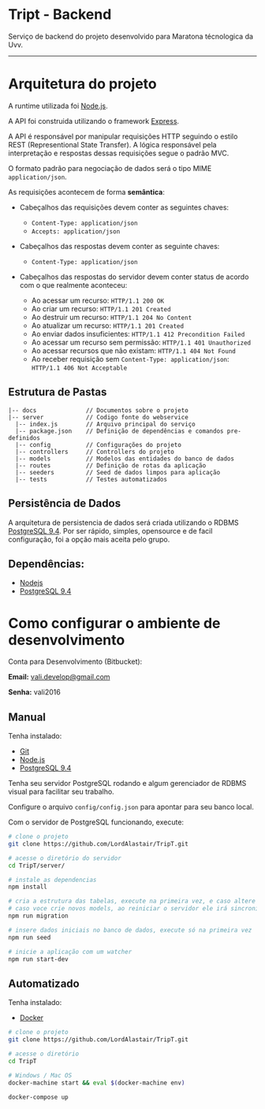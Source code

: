 # Tript - Backend

Serviço de backend do projeto desenvolvido para Maratona técnologica da Uvv.

---

# Arquitetura do projeto

A runtime utilizada foi [Node.js](https://nodejs.org).

A API foi construida utilizando o framework [Express](https://expressjs.com).

A API é responsável por manipular requisições HTTP seguindo o estilo REST (Representional State Transfer). A lógica responsável pela interpretação e respostas dessas requisições segue o padrão MVC.

O formato padrão para negociação de dados será o tipo MIME `application/json`.

As requisições acontecem de forma **semântica**:

  - Cabeçalhos das requisições devem conter as seguintes chaves:
    - `Content-Type: application/json`
    - `Accepts: application/json`


  - Cabeçalhos das respostas devem conter as seguinte chaves:
    - `Content-Type: application/json`


  - Cabeçalhos das respostas do servidor devem conter status de acordo com o que realmente aconteceu:
    - Ao acessar um recurso: `HTTP/1.1 200 OK`
    - Ao criar um recurso: `HTTP/1.1 201 Created`
    - Ao destruir um recurso: `HTTP/1.1 204 No Content`
    - Ao atualizar um recurso: `HTTP/1.1 201 Created`
    - Ao enviar dados insuficientes: `HTTP/1.1 412 Precondition Failed`
    - Ao acessar um recurso sem permissão: `HTTP/1.1 401 Unauthorized`
    - Ao acessar recursos que não existam: `HTTP/1.1 404 Not Found`
    - Ao receber requisição sem `Content-Type: application/json`: `HTTP/1.1 406 Not Acceptable`

## Estrutura de Pastas

```
|-- docs              // Documentos sobre o projeto
|-- server            // Codigo fonte do webservice
  |-- index.js        // Arquivo principal do serviço
  |-- package.json    // Definição de dependências e comandos pre-definidos
  |-- config          // Configurações do projeto
  |-- controllers     // Controllers do projeto
  |-- models          // Modelos das entidades do banco de dados
  |-- routes          // Definição de rotas da aplicação
  |-- seeders         // Seed de dados limpos para aplicação
  |-- tests           // Testes automatizados
```

## Persistência de Dados

A arquitetura de persistencia de dados será criada utilizando o RDBMS [PostgreSQL 9.4](http://www.postgresql.org/). Por ser rápido, simples, opensource e de facil configuração, foi a opção mais aceita pelo grupo.

## Dependências:

 - [Nodejs](http://nodejs.org)
 - [PostgreSQL 9.4](http://postgresql.org)

# Como configurar o ambiente de desenvolvimento

Conta para Desenvolvimento (Bitbucket):

**Email:** vali.develop@gmail.com

**Senha:** vali2016

## Manual

 Tenha instalado:
 - [Git](http://git-scm.com)
 - [Node.js](http://nodejs.org)
 - [PostgreSQL 9.4](http://www.postgresql.org/)

Tenha seu servidor PostgreSQL rodando e algum gerenciador de RDBMS visual para facilitar seu trabalho.

Configure o arquivo `config/config.json` para apontar para seu banco local.

Com o servidor de PostgreSQL funcionando, execute:

```bash
# clone o projeto
git clone https://github.com/LordAlastair/TripT.git

# acesse o diretório do servidor
cd TripT/server/

# instale as dependencias
npm install

# cria a estrutura das tabelas, execute na primeira vez, e caso altere propriedades de models que já foram criados
# caso voce crie novos models, ao reiniciar o servidor ele irá sincronizar eles e suas devidas estruturas
npm run migration

# insere dados iniciais no banco de dados, execute só na primeira vez
npm run seed

# inicie a aplicação com um watcher
npm run start-dev
```

## Automatizado

Tenha instalado:
- [Docker](http://docker.com)

```bash
# clone o projeto
git clone https://github.com/LordAlastair/TripT.git

# acesse o diretório
cd TripT

# Windows / Mac OS
docker-machine start && eval $(docker-machine env)

docker-compose up
```
